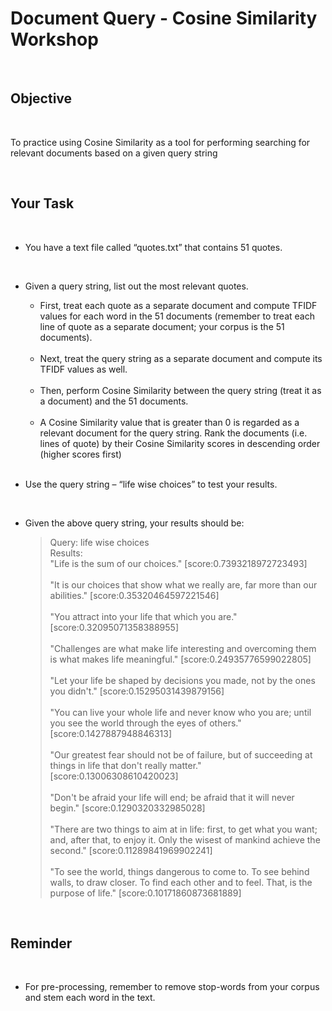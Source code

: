 # Document Query - Cosine Similarity Workshop

</br>

## Objective

</br>

To practice using Cosine Similarity as a tool for performing searching for relevant documents based on a given query string

</br>

## Your Task

</br>

- You have a text file called “quotes.txt” that contains 51 quotes. 

</br>

- Given a query string, list out the most relevant quotes.

  - First, treat each quote as a separate document and compute TFIDF values for each word in the 51 documents (remember to treat each line of quote as a separate document; your corpus is the 51 documents).
  
  </br>

  - Next, treat the query string as a separate document and compute its TFIDF values as well.
  
  </br>

  - Then, perform Cosine Similarity between the query string (treat it as a document) and the 51 documents.

  </br>

  - A Cosine Similarity value that is greater than 0 is regarded as a relevant document for the query string. Rank the documents (i.e. lines of quote) by their Cosine Similarity scores in descending order (higher scores first)

  </br>

- Use the query string – “life wise choices” to test your results.

</br>

- Given the above query string, your results should be:

  >Query: life wise choices\
  Results:\
  "Life is the sum of our choices." [score:0.7393218972723493]\
  \
  "It is our choices that show what we really are, far more than our abilities." [score:0.35320464597221546]\
  \
  "You attract into your life that which you are." [score:0.32095071358388955]\
  \
  "Challenges are what make life interesting and overcoming them is what makes life meaningful." [score:0.24935776599022805]\
  \
  "Let your life be shaped by decisions you made, not by the ones you didn't." [score:0.15295031439879156]\
  \
  "You can live your whole life and never know who you are; until you see the world through the eyes of others." [score:0.1427887948846313]\
  \
  "Our greatest fear should not be of failure, but of succeeding at things in life that don't really matter." [score:0.13006308610420023]\
  \
  "Don't be afraid your life will end; be afraid that it will never begin." [score:0.1290320332985028]\
  \
  "There are two things to aim at in life: first, to get what you want; and, after that, to enjoy it. Only the wisest of mankind achieve the second." [score:0.11289841969902241]\
  \
  "To see the world, things dangerous to come to. To see behind walls, to draw closer. To find each other and to feel. That, is the purpose of life." [score:0.10171860873681889]

</br>

## Reminder

</br>

- For pre-processing, remember to remove stop-words from your corpus and stem each word in the text.












